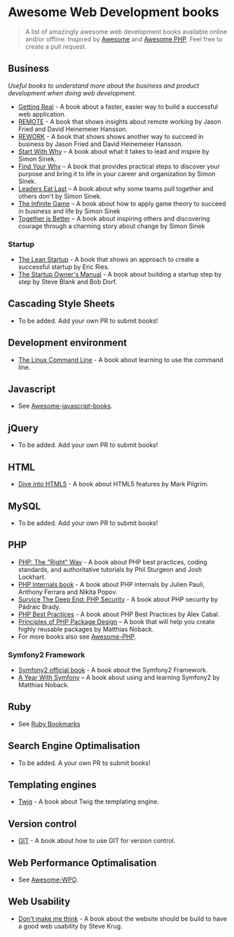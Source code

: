 # Awesome Web Development books
> A list of amazingly awesome web development books available online and/or offline. Inspired by [Awesome](https://github.com/sindresorhus/awesome/) and
[Awesome PHP](https://github.com/ziadoz/awesome-php). Feel free to create a pull request.

## Business
*Useful books to understand more about the business and product development when doing web development.*

* [Getting Real](https://gettingreal.37signals.com/) - A book about a faster, easier way to build a successful web application.
* [REMOTE](http://37signals.com/remote) - A book that shows insights about remote working by Jason Fried and David Heinemeier Hansson.
* [REWORK](http://37signals.com/rework/) - A book that shows shows another way to succeed in business by Jason Fried and David Heinemeier Hansson.
* [Start With Why](https://simonsinek.com/books/start-with-why/) – A book about what it takes to lead and inspire by Simon Sinek.
* [Find Your Why](https://simonsinek.com/books/find-your-why/) – A book that provides practical steps to discover your purpose and bring it to life in your career and organization by Simon Sinek.
* [Leaders Eat Last](https://simonsinek.com/books/leaders-eat-last/) – A book about why some teams pull together and others don't by Simon Sinek.
* [The Infinite Game](https://simonsinek.com/books/the-infinite-game/) – A book about how to apply game theory to succeed in business and life by Simon Sinek
* [Together is Better](https://simonsinek.com/books/together-is-better/) – A book about inspiring others and discovering courage through a charming story about change by Simon Sinek

### Startup
* [The Lean Startup](http://www.amazon.com/The-Lean-Startup-Entrepreneurs-Continuous/dp/0307887898) - A book that shows an approach to create a successful startup by Eric Ries.
* [The Startup Owner's Manual](http://www.amazon.com/dp/0984999302) - A book about building a startup step by step by Steve Blank and Bob Dorf.

## Cascading Style Sheets
* To be added. Add your own PR to submit books!

## Development environment
* [The Linux Command Line](http://linuxcommand.org/tlcl.php) - A book about learning to use the command line.

## Javascript
* See [Awesome-javascript-books](https://github.com/heatroom/awesome-javascript-books).

## jQuery
* To be added. Add your own PR to submit books!

## HTML
* [Dive into HTML5](http://diveintohtml5.info) - A book about HTML5 features by Mark Pilgrim.

## MySQL
* To be added. Add your own PR to submit books!

## PHP
* [PHP: The "Right" Way](http://www.phptherightway.com/) - A book about PHP best practices, coding standards, and authoritative tutorials by Phil Sturgeon and Josh Lockhart.
* [PHP Internals book](http://www.phpinternalsbook.com/) - A book about PHP internals by Julien Pauli, Anthony Ferrara and Nikita Popov.
* [Survice The Deep End: PHP Security](http://phpsecurity.readthedocs.org) - A book about PHP security by Pádraic Brady.
* [PHP Best Practices](https://phpbestpractices.org) - A book about PHP Best Practices by Alex Cabal.
* [Principles of PHP Package Design](https://leanpub.com/principles-of-php-package-design) – A book that will help you create highly reusable packages by Matthias Noback.
* For more books also see [Awesome-PHP](https://github.com/ziadoz/awesome-php#php-books).

### Symfony2 Framework
* [Symfony2 official book](http://symfony.com/doc/current/index.html) - A book about the Symfony2 Framework.
* [A Year With Symfony](https://leanpub.com/a-year-with-symfony)  – A book about using and learning Symfony2 by Matthias Noback.

## Ruby
* See [Ruby Bookmarks](https://github.com/dreikanter/ruby-bookmarks#books)

## Search Engine Optimalisation
* To be added. A your own PR to submit books!

## Templating engines
* [Twig](http://twig.sensiolabs.org/documentation) - A book about Twig the templating engine.

## Version control
* [GIT](http://git-scm.com) - A book about how to use GIT for version control.

## Web Performance Optimalisation
* See [Awesome-WPO](https://github.com/davidsonfellipe/awesome-wpo#books).

## Web Usability
* [Don't make me think]() - A book about the website should be build to have a good web usability by Steve Krug.

